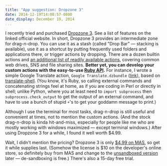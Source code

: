 ```yaml
---
title: "App suggestion: Dropzone 3"
date: 2014-12-19T14:08:57-0800
date_display: December 19, 2014
...
```


I recently tried and purchased [Dropzone 3](https://aptonic.com/dropzone3/). See a list of features on the linked official website. In short, Dropzone 3 provides an intermediate zone for drag-n-drop. You can use it as a stash (called "Drop Bar" — stacking is available), use it as a shortcut by putting frequently used folders and applications there, or trigger actions by dropping. There are a dozen builtin actions and [an additional list of readily available actions](https://aptonic.com/dropzone3/actions/), covering common web drives, SNS and file sharing sites. **Better yet, you can develop your custom actions with the easy-to-use [Ruby API](https://github.com/aptonic/dropzone3-actions/blob/master/README.md#dzalerttitle-message).** For instance, I wrote a simple Google Translate action, `Google Translate.dzbundle` ([link](https://gist.github.com/zmwangx/b27f106a8ba47468a43d)), based on [translate-shell](https://github.com/soimort/translate-shell). (You know, it's Ruby, so calling external commands and concatenating strings feel at home, as if you are coding in Perl or directly in shell; unlike Python, where you at least need to `import subprocess` then `subprocess.check_output` to get the output of an external command, and have to use a bunch of stupid `+`'s to get your goddamn message to print.)

Although I use the terminal for most tasks, drag-n-drop is still useful and convenient at times, not to mention the custom actions. (And the stock drag-n-drop is kinda hit-and-miss, especially for people like me who are mostly working with windows maximized — except terminal windows.) After using Dropzone 3 for a while, I found it well worth $4.99.

Wait, I didn't mention the pricing? Dropzone 3 is only [$4.99 on MAS](https://itunes.apple.com/us/app/dropzone-3/id695406827?ls=1&mt=12), so get it while supplies last. (Somehow the license is $10 on the developer's online store, so definitely buy from MAS and change to the [unsandboxed version](https://aptonic.com/dropzone3/sandboxing.php) later — de-sandboxing is free.) There's also a 15-day free trial.
